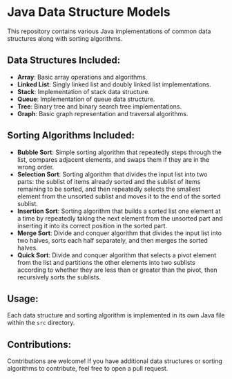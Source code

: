 # Java Data Structure Models

This repository contains various Java implementations of common data structures along with sorting algorithms.

## Data Structures Included:

- **Array**: Basic array operations and algorithms.
- **Linked List**: Singly linked list and doubly linked list implementations.
- **Stack**: Implementation of stack data structure.
- **Queue**: Implementation of queue data structure.
- **Tree**: Binary tree and binary search tree implementations.
- **Graph**: Basic graph representation and traversal algorithms.

## Sorting Algorithms Included:

- **Bubble Sort**: Simple sorting algorithm that repeatedly steps through the list, compares adjacent elements, and swaps them if they are in the wrong order.
- **Selection Sort**: Sorting algorithm that divides the input list into two parts: the sublist of items already sorted and the sublist of items remaining to be sorted, and then repeatedly selects the smallest element from the unsorted sublist and moves it to the end of the sorted sublist.
- **Insertion Sort**: Sorting algorithm that builds a sorted list one element at a time by repeatedly taking the next element from the unsorted part and inserting it into its correct position in the sorted part.
- **Merge Sort**: Divide and conquer algorithm that divides the input list into two halves, sorts each half separately, and then merges the sorted halves.
- **Quick Sort**: Divide and conquer algorithm that selects a pivot element from the list and partitions the other elements into two sublists according to whether they are less than or greater than the pivot, then recursively sorts the sublists.

## Usage:

Each data structure and sorting algorithm is implemented in its own Java file within the `src` directory. 

## Contributions:

Contributions are welcome! If you have additional data structures or sorting algorithms to contribute, feel free to open a pull request.
